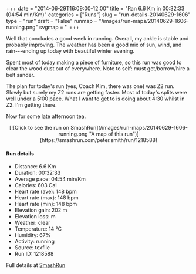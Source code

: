 +++
date = "2014-06-29T16:09:00-12:00"
title = "Ran 6.6 Km in 00:32:33 (04:54 min/Km)"
categories = ["Runs"]
slug = "run-details-20140629-1606"
type = "run"
draft = "False"
runmap = "/images/run-maps/20140629-1606-running.png"
svgmap = '<polyline points="84 48, 88 44, 91 34, 86 33, 84 33, 84 31, 80 32, 77 34, 76 34, 68 34, 60 37, 51 45, 33 59, 21 63, 7 68, 1 65, 0 61, 45 33, 48 33, 58 39, 78 31, 80 31, 89 34, 96 33, 100 36, 94 46, 92 54, 87 54, 87 50">'
+++

Well that concludes a good week in running. Overall, my ankle is stable and probably improving. The weather has been a good mix of sun, wind, and rain---ending up today with beautiful winter evening. 

Spent most of today making a piece of furniture, so this run was good to clear the wood dust out of everywhere. Note to self: must get/borrow/hire a belt sander. 

The plan for today's run (yes, Coach Kim, there was one) was  Z2 run. Slowly but surely my Z2 runs are getting faster. Most of today's splits were well under a 5:00 pace. What I want to get to is doing about 4:30 whilst in Z2. I'm getting there. 

Now for some late afternoon tea. 



<!--more-->

<center>
[![Click to see the run on SmashRun](/images/run-maps/20140629-1606-running.png "A map of this run")](https://smashrun.com/peter.smith/run/1218588)
</center>

#### Run details

* Distance: 6.6 Km
* Duration: 00:32:33
* Average pace: 04:54 min/Km
* Calories: 603 Cal
* Heart rate (ave): 148 bpm
* Heart rate (max): 148 bpm
* Heart rate (min): 148 bpm
* Elevation gain: 202 m
* Elevation loss:  m
* Weather: clear
* Temperature: 14 &deg;C
* Humidity: 67%
* Activity: running
* Source: tcxfile
* Run ID: 1218588

Full details at [SmashRun](https://smashrun.com/peter.smith/run/1218588)